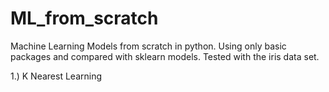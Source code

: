 # ML_from_scratch
Machine Learning Models from scratch in python. Using only basic packages and compared with sklearn models. Tested with the iris data set.

1.) K Nearest Learning 
